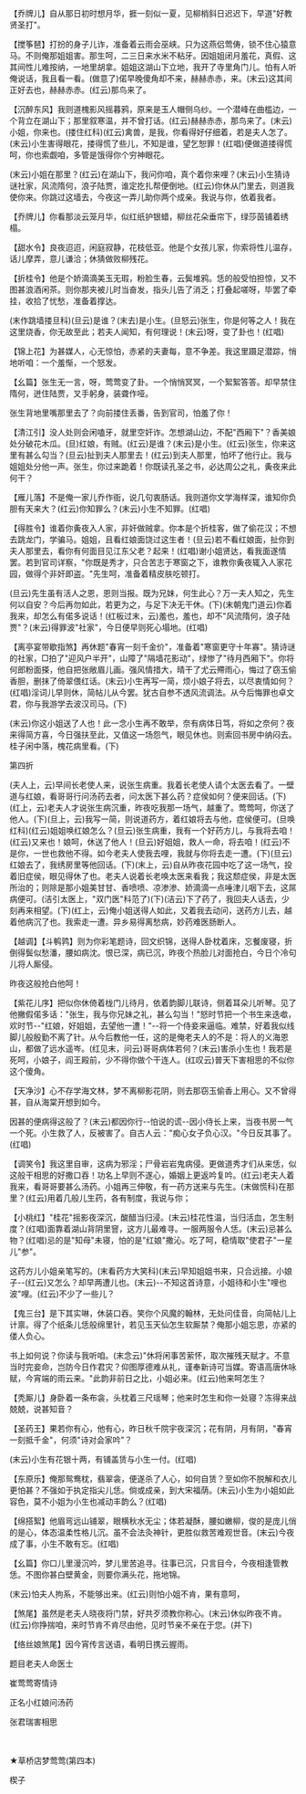 <!-- { "loadSidebar": true } -->
【乔牌儿】自从那日初时想月华，捱一刻似一夏，见柳梢斜日迟迟下，早道"好教贤圣打"。

【搅筝琶】打扮的身子儿诈，准备着云雨会巫峡。只为这燕侣莺俦，锁不住心猿意马。不则俺那姐姐害。那生呵，二三日来水米不粘牙。因姐姐闭月羞花，真假、这其间性儿难按纳，一地里胡拿。姐姐这湖山下立地，我开了寺里角门儿。怕有人听俺说话，我且看一看。(做意了)偌早晚傻角却不来，赫赫赤赤，来。(末云)这其间正好去也，赫赫赤赤。(红云)那鸟来了。

【沉醉东风】我则道槐影风摇暮鸦，原来是玉人帽侧乌纱。一个潜峰在曲槛边，一个背立在湖山下；那里叙寒温，并不曾打话。(红云)赫赫赤赤，那鸟来了。(末云)小姐，你来也。(搂住红科)(红云)禽兽，是我，你看得好仔细着，若是夫人怎了。(末云)小生害得眼花，搂得慌了些儿，不知是谁，望乞恕罪！(红唱)便做道搂得慌呵，你也索觑咱，多管是饿得你个穷神眼花。

(末云)小姐在那里？(红云)在湖山下，我问你咱，真个着你来哩？(末云)小生猜诗谜社家，风流隋何，浪子陆贾，谁定扢扎帮便倒地。(红云)你休从门里去，则道我使你来。你跳过这墙去，今夜这一弄儿助你两个成亲。我说与你，依着我者。

【乔牌儿】你看那淡云笼月华，似红纸护银蜡，柳丝花朵垂帘下，绿莎茵铺着绣榻。

【甜水令】良夜迢迢，闲庭寂静，花枝低亚。他是个女孩儿家，你索将性儿温存，话儿摩弄，意儿谦洽；休猜做败柳残花。

【折桂令】他是个娇滴滴美玉无瑕，粉脸生春，云鬓堆鸦。恁的般受怕担惊，又不图甚浪酒闲茶。则你那夹被儿时当奋发，指头儿告了消乏；打叠起嗟呀，毕罢了牵挂，收拾了忧愁，准备着撑达。

(末作跳墙搂旦科)(旦云)是谁？(末去)是小生。(旦怒云)张生，你是何等之人！我在这里烧香，你无故至此；若夫人闻知，有何理说！(末云)呀，变了卦也！(红唱)

【锦上花】为甚媒人，心无惊怕，赤紧的夫妻每，意不争差。我这里蹑足潜踪，悄地听咱：一个羞惭，一个怒发。

【幺篇】张生无一言，呀，莺莺变了卦。一个悄悄冥冥，一个絮絮答答。却早禁住隋何，迸住陆贾，叉手躬身，装聋作哑。

张生背地里嘴那里去了？向前搂住丢番，告到官司，怕羞了你！

【清江引】没人处则会闲嗑牙，就里空奸诈。怎想湖山边，不配"西厢下"？香美娘处分破花木瓜。(旦)红娘，有贼。(红云)是谁？(末云)是小生。(红云)张生，你来这里有甚么勾当？(旦云)扯到夫人那里去！(红云)到夫人那里，怕坏了他行止。我与姐姐处分他一声。张生，你过来跪着！你既读孔圣之书，必达周公之礼，夤夜来此何干？

【雁儿落】不是俺一家儿乔作衙，说几句衷肠话。我则道你文学海样深，谁知你负胆有天来大？(红云)你知罪么？(末云)小生不知罪。(红唱)

【得胜令】谁着你夤夜入人家，非奸做贼拿。你本是个折桂客，做了偷花汉；不想去跳龙门，学骗马。姐姐，且看红娘面饶过这生者！(旦云)若不看红娘面，扯你到夫人那里去，看你有何面目见江东父老？起来！(红唱)谢小姐贤达，看我面遂情罢。若到官司详察，"你既是秀才，只合苦志于寒窗之下，谁教你夤夜辄入人家花园，做得个非奸即盗。"先生呵，准备着精皮肤吃顿打。

(旦云)先生虽有活人之恩，恩则当报。既为兄妹，何生此心？万一夫人知之，先生何以自安？今后再勿如此，若更为之，与足下决无干休。(下)(末朝鬼门道云)你着我来，却怎么有偌多说话！(红板过末，云)羞也，羞也，却不"风流隋何，浪子陆贾"？(末云)得罪波"社家"，今日便早则死心塌地。(红唱)

【离亭宴带歇指煞】再休题"春宵一刻千金价"，准备着"寒窗更守十年寡"。猜诗谜的社家，□拍了"迎风户半开"，山障了"隔墙花影动"，绿惨了"待月西厢下"。你将何郎粉面搽，他自把张敞眉儿画。强风情措大，晴干了尤云殢雨心，悔过了窃玉偷香胆，删抹了倚翠偎红话。(末云)小生再写一简，烦小娘子将去，以尽衷情如何？(红唱)淫词儿早则休，简帖儿从今罢。犹古自参不透风流调法。从今后悔罪也卓文君，你与我游学去波汉司马。(下)

(末云)你这小姐送了人也！此一念小生再不敢举，奈有病体日笃，将如之奈何？夜来得简方喜，今日强扶至此，又值这一场怨气，眼见休也。则索回书房中纳闷去。桂子闲中落，槐花病里看。(下)

第四折

(夫人上，云)早间长老使人来，说张生病重。我着长老使人请个太医去看了。一壁道与红娘，看哥哥行问汤药去者，问太医下甚么药？症侯如何？便来回话。(下)(红上，云)老夫人才说张生病沉重，昨夜吃我那一场气，越重了。莺莺呵，你送了他人。(下)(旦上，云)我写一简，则说道药方，着红娘将去与他，症侯便可。(旦唤红科)(红云)姐姐唤红娘怎么？(旦云)张生病重，我有一个好药方儿，与我将去咱！(红云)又来也！娘呵，休送了他人！(旦云)好姐姐，救人一命，将去咱！(红云)不是你，一世也救他不得。如今老夫人使我去哩，我就与你将去走一遭。(下)(旦云)红娘去了，我绣房里等他回话。(下)(末上，云)自从昨夜花园中吃了这一场气，投着旧症侯，眼见得休了也。老夫人说着长老唤太医来看我；我这颓症侯，非是太医所治的；则除是那小姐美甘甘、香喷喷、凉渗渗、娇滴滴一点唾津儿咽下去，这屌病便可。(洁引太医上，"双门医"科范了)(下)(洁云)下了药了，我回夫人话去，少刻再来相望。(下)(红上，云)俺小姐送得人如此，又着我去动问，送药方儿去，越着他病沉了也。我索走一遭。异乡易得离愁病，妙药难医肠断人。

【越调】【斗鹌鹑】则为你彩笔题诗，回文织锦，送得人卧枕着床，忘餐废寝，折倒得鬓似愁潘，腰如病沈。恨已深，病已沉，昨夜个热脸儿对面抢白，今日个冷句儿将人厮侵。

昨夜这般抢白他呵！

【紫花儿序】把似你休倚着栊门儿待月，依着韵脚儿联诗，侧着耳朵儿听琴。见了他撇假偌多话："张生，我与你兄妹之礼，甚么勾当！"怒时节把一个书生来迭噷，欢时节--"红娘，好姐姐，去望他一遭！"--将一个侍妾来逼临。难禁，好着我似线脚儿般殷勤不离了针。从今后教他一任，这的是俺老夫人的不是：将人的义海恩山，都做了远水遥岑。(红见末，问云)哥哥病体若何？(末云)害杀小生也！我若是死呵，小娘子，阎王殿前，少不得你做个干连人。(红叹云)普天下害相思的不似你这个傻角。

【天净沙】心不存学海文林，梦不离柳影花阴，则去那窃玉偷香上用心。又不曾得甚，自从海棠开想到如今。

因甚的便病得这般了？(末云)都因你行--怕说的谎--因小侍长上来，当夜书房一气一个死。小生救了人，反被害了。自古人云："痴心女子负心汉。"今日反其事了。(红唱)

【调笑令】我这里自审，这病为邪淫；尸骨岩岩鬼病侵。更做道秀才们从来恁，似这般干相思的好撒口吞！功名上早则不遂心，婚姻上更返吟复吟。(红云)老夫人着我来，看哥哥要甚么汤药。小姐再三伸敬，有一药方送来与先生。(末做慌科)在那里？(红云)用着几般儿生药，各有制度，我说与你；

【小桃红】"桂花"摇影夜深沉，酸醋当归浸。(末云)桂花性温，当归活血，怎生制度？(红唱)面靠着湖山背阴里窨，这方儿最难寻。一服两服令人恁。(末云)忌甚么物？(红唱)忌的是"知母"未寝，怕的是"红娘"撒沁。吃了呵，稳情取"使君子"一星儿"参"。

这药方儿小姐亲笔写的。(末看药方大笑科)(末云)早知姐姐书来，只合远接。小娘子--(红云)又怎么？却早两遭儿也。(末云)--不知这首诗意，小姐待和小生"哩也波"哩。(红云)不少了一些儿？

【鬼三台】是下其实啉，休装口吞。笑你个风魔的翰林，无处问佳音，向简帖儿上计禀。得了个纸条儿恁般绵里针，若见玉天仙怎生软厮禁？俺那小姐忘恩，亦紧的偻人负心。

书上如何说？你读与我听咱。(末念云)"休将闲事苦萦怀，取次摧残天赋才。不意当时完妾命，岂防今日作君灾？仰图厚德难从礼，谨奉新诗可当媒。寄语高唐休咏赋，今宵端的雨云来。"此韵非前日之比，小姐必来。(红云)他来呵怎生？

【秃厮儿】身卧着一条布衾，头枕着三尺瑶琴；他来时怎生和你一处寝？冻得来战兢兢，说甚知音？

【圣药王】果若你有心，他有心，昨日秋千院宇夜深沉；花有阴，月有阴，"春宵一刻抵千金"，何须"诗对会家吟"？

(末云)小生有花银十两，有铺盖赁与小生一付。(红唱)

【东原乐】俺那鸳鸯枕，翡翠衾，便遂杀了人心，如何自赁？至如你不脱解和衣儿更怕甚？不强如于执定指尖儿恁。倘或成亲，到大宋福荫。(末云)小生为小姐如此容色，莫不小姐为小生也减动丰韵么？(红唱)

【绵搭絮】他眉弯远山铺翠，眼横秋水无尘；体若凝酥，腰如嫩柳，俊的是庞儿俏的是心，体态温柔性格儿沉。虽不会法灸神针，更胜似救苦难观世音。(末云)今夜成了事，小生不敢有忘。(红唱)

【幺篇】你口儿里漫沉吟，梦儿里苦追寻。往事已沉，只言目今，今夜相逢管教恁。不图你甚白壁黄金，则要你满头花，拖地锦。

(末云)怕夫人拘系，不能够出来。(红云)则怕小姐不肯，果有意呵，

【煞尾】虽然是老夫人晓夜将门禁，好共歹须教你称心。(末云)休似昨夜不肯。(红云)你挣揣咱，来时节肯不肯尽由他，见时节亲不亲在于您。(并下)

【络丝娘煞尾】因今宵传言送语，看明日携云握雨。

题目老夫人命医士

崔莺莺寄情诗

正名小红娘问汤药

张君瑞害相思

　
　

★草桥店梦莺莺(第四本)

楔子

